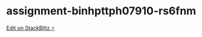 # assignment-binhpttph07910-rs6fnm

[Edit on StackBlitz ⚡️](https://stackblitz.com/edit/assignment-binhpttph07910-rs6fnm)